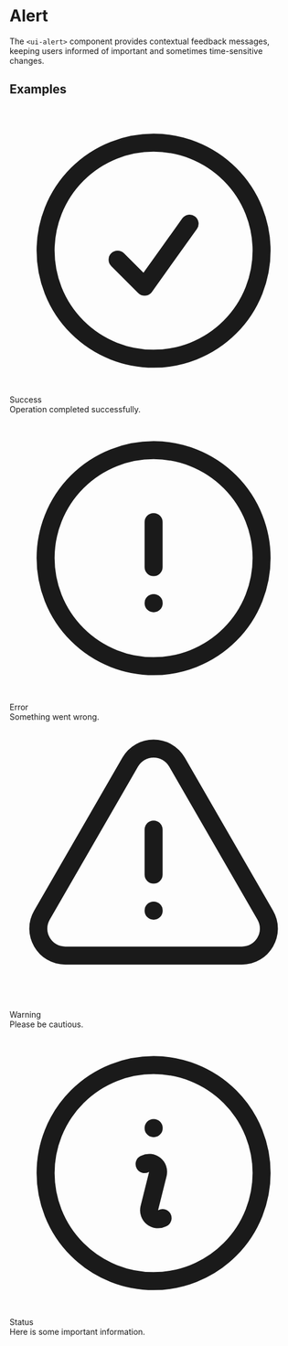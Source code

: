 # Alert

The <code>&lt;ui-alert&gt;</code> component provides contextual feedback messages, keeping users informed of important and sometimes time-sensitive changes.

<script setup>
import './alert';
</script>

## Examples

<div class="p-8 bg-preview flex flex-col gap-4 justify-center rounded-2xl">
  <ui-alert variant="success">
    <svg slot="icon" fill="none" viewBox="0 0 24 24" stroke-width="1.5" stroke="currentColor" class="size-6"><path stroke-linecap="round" stroke-linejoin="round" d="M9 12.75 11.25 15 15 9.75M21 12a9 9 0 1 1-18 0 9 9 0 0 1 18 0Z" /></svg>
    <div slot="heading">Success</div>
    <div slot="message">Operation completed successfully.</div>
  </ui-alert>
  <ui-alert variant="error">
    <svg slot="icon" fill="none" viewBox="0 0 24 24" stroke-width="1.5" stroke="currentColor" class="size-6"><path stroke-linecap="round" stroke-linejoin="round" d="M12 9v3.75m9-.75a9 9 0 1 1-18 0 9 9 0 0 1 18 0Zm-9 3.75h.008v.008H12v-.008Z" /></svg>
    <div slot="heading">Error</div>
    <div slot="message">Something went wrong.</div>
  </ui-alert>
  <ui-alert variant="warning">
    <svg slot="icon" fill="none" viewBox="0 0 24 24" stroke-width="1.5" stroke="currentColor" class="size-6"><path stroke-linecap="round" stroke-linejoin="round" d="M12 9v3.75m-9.303 3.376c-.866 1.5.217 3.374 1.948 3.374h14.71c1.73 0 2.813-1.874 1.948-3.374L13.949 3.378c-.866-1.5-3.032-1.5-3.898 0L2.697 16.126ZM12 15.75h.007v.008H12v-.008Z" /></svg>
    <div slot="heading">Warning</div>
    <div slot="message">Please be cautious.</div>
  </ui-alert>
  <ui-alert variant="info">
    <svg slot="icon" fill="none" viewBox="0 0 24 24" stroke-width="1.5" stroke="currentColor" class="size-6"><path stroke-linecap="round" stroke-linejoin="round" d="m11.25 11.25.041-.02a.75.75 0 0 1 1.063.852l-.708 2.836a.75.75 0 0 0 1.063.853l.041-.021M21 12a9 9 0 1 1-18 0 9 9 0 0 1 18 0Zm-9-3.75h.008v.008H12V8.25Z" /></svg>
    <div slot="heading">Status</div>
    <div slot="message">Here is some important information.</div>
  </ui-alert>
</div>
